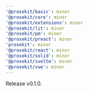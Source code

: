 ```yaml
---
'@prosekit/basic': minor
'@prosekit/core': minor
'@prosekit/extensions': minor
'@prosekit/lit': minor
'@prosekit/pm': minor
'@prosekit/preact': minor
'prosekit': minor
'@prosekit/react': minor
'@prosekit/solid': minor
'@prosekit/svelte': minor
'@prosekit/vue': minor
---
```


Release v0.1.0.
